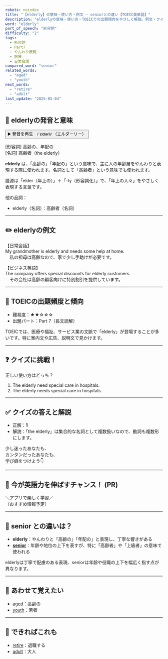 ```yaml
---
robots: noindex
title: "【elderly】の意味・使い方・例文 ― seniorとの違い【TOEIC英単語】"
description: "elderlyの意味・使い方・TOEICでの出題傾向をやさしく解説。例文・クイズ付きでseniorとの違いもわかりやすく学べます。"
word: "elderly"
part_of_speech: "形容詞"
difficulty: "2"
tags:
  - 形容詞
  - Part7
  - やんわり表現
  - 医療
  - 日常会話
compared_word: "senior"
related_words:
  - "aged"
  - "youth"
next_words:
  - "retire"
  - "adult"
last_update: "2025-05-04"
---
```


## 🔰 elderlyの発音と意味

<button class="play-audio" onclick="playTTS('elderly')">
  <span class="play-audio-main">
    ▶️ 発音を再生　/ˈɛldərli/
  </span>
  <span class="play-audio-sub">
    （エルダーリー）
  </span>
</button>

[形容詞] 高齢の、年配の  
[名詞] 高齢者（the elderly）

**elderly** は、「高齢の」「年配の」という意味で、主に人の年齢層をやんわりと表現する際に使われます。名詞として「高齢者」という意味でも使われます。

語源は「elder（年上の）」＋「-ly（形容詞化）」で、「年上の人々」をやさしく表現する言葉です。

他の品詞：  
- elderly（名詞）：高齢者（名詞）

---

## ✏️ elderlyの例文

【日常会話】  
My grandmother is elderly and needs some help at home.  
　私の祖母は高齢なので、家で少し手助けが必要です。

【ビジネス英語】  
The company offers special discounts for elderly customers.  
　その会社は高齢の顧客向けに特別割引を提供しています。

---

## 🎯 TOEICの出題頻度と傾向

- 難易度：★★☆☆☆
- 出題パート：Part 7（長文読解）

TOEICでは、医療や福祉、サービス業の文脈で「elderly」が登場することが多いです。特に案内文や広告、説明文で見かけます。

---

## ❓ クイズに挑戦！

正しい使い方はどっち？

1. The elderly need special care in hospitals.  
2. The elderly needs special care in hospitals.

---

## ✅ クイズの答えと解説

- 正解：**1**
- 解説：「the elderly」は集合的な名詞として複数扱いなので、動詞も複数形にします。

少し迷ったあなたも、  
カンタンだったあなたも、  
学び癖をつけよう👇️

---

## 🚀 今が英語力を伸ばすチャンス！ (PR)

<div class="info-center">
＼アプリで楽しく学習／<br>  
（おすすめ情報予定）
</div>

---

## 🤔  senior との違いは？

- **elderly**：やんわりと「高齢の」「年配の」と表現し、丁寧な響きがある
- **[senior](/senior)**：年齢や地位の上下を表すが、特に「高齢者」や「上級者」の意味で使われる

elderlyは丁寧で配慮のある表現、seniorは年齢や役職の上下を幅広く指す点が異なります。

---

## 🧩 あわせて覚えたい

- [aged](/aged)：高齢の
- [youth](/youth)：若者

---

## 📖 できればこれも

- [retire](/retire)：退職する
- [adult](/adult)：大人

<!-- cvid: aid28_bid16 -->
